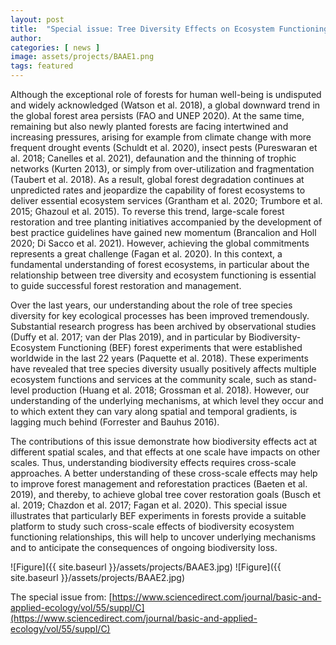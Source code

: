 ```yaml
---
layout: post
title:  "Special issue: Tree Diversity Effects on Ecosystem Functioning"
author: 
categories: [ news ]
image: assets/projects/BAAE1.png
tags: featured
---
```


Although the exceptional role of forests for human well-being is undisputed and widely acknowledged (Watson et al. 2018), a global downward trend in the global forest area persists (FAO and UNEP 2020). At the same time, remaining but also newly planted forests are facing intertwined and increasing pressures, arising for example from climate change with more frequent drought events (Schuldt et al. 2020), insect pests (Pureswaran et al. 2018; Canelles et al. 2021), defaunation and the thinning of trophic networks (Kurten 2013), or simply from over-utilization and fragmentation (Taubert et al. 2018). As a result, global forest degradation continues at unpredicted rates and jeopardize the capability of forest ecosystems to deliver essential ecosystem services (Grantham et al. 2020; Trumbore et al. 2015; Ghazoul et al. 2015). To reverse this trend, large-scale forest restoration and tree planting initiatives accompanied by the development of best practice guidelines have gained new momentum (Brancalion and Holl 2020; Di Sacco et al. 2021). However, achieving the global commitments represents a great challenge (Fagan et al. 2020). In this context, a fundamental understanding of forest ecosystems, in particular about the relationship between tree diversity and ecosystem functioning is essential to guide successful forest restoration and management.

Over the last years, our understanding about the role of tree species diversity for key ecological processes has been improved tremendously. Substantial research progress has been archived by observational studies (Duffy et al. 2017; van der Plas 2019), and in particular by Biodiversity-Ecosystem Functioning (BEF) forest experiments that were established worldwide in the last 22 years (Paquette et al. 2018). These experiments have revealed that tree species diversity usually positively affects multiple ecosystem functions and services at the community scale, such as stand-level production (Huang et al. 2018; Grossman et al. 2018). However, our understanding of the underlying mechanisms, at which level they occur and to which extent they can vary along spatial and temporal gradients, is lagging much behind (Forrester and Bauhus 2016).

The contributions of this issue demonstrate how biodiversity effects act at different spatial scales, and that effects at one scale have impacts on other scales. Thus, understanding biodiversity effects requires cross-scale approaches. A better understanding of these cross-scale effects may help to improve forest management and reforestation practices (Baeten et al. 2019), and thereby, to achieve global tree cover restoration goals (Busch et al. 2019; Chazdon et al. 2017; Fagan et al. 2020). This special issue illustrates that particularly BEF experiments in forests provide a suitable platform to study such cross-scale effects of biodiversity ecosystem functioning relationships, this will help to uncover underlying mechanisms and to anticipate the consequences of ongoing biodiversity loss.

![Figure]({{ site.baseurl }}/assets/projects/BAAE3.jpg)
![Figure]({{ site.baseurl }}/assets/projects/BAAE2.jpg)

The special issue from: [https://www.sciencedirect.com/journal/basic-and-applied-ecology/vol/55/suppl/C](https://www.sciencedirect.com/journal/basic-and-applied-ecology/vol/55/suppl/C)

